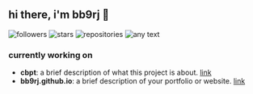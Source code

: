 ## hi there, i'm bb9rj 👋

![followers](https://img.shields.io/github/followers/bb9rj?style=social)
![stars](https://img.shields.io/github/stars/bb9rj?style=social)
![repositories](https://img.shields.io/badge/dynamic/json?color=blue&label=repos&query=$.public_repos&url=https://api.github.com/users/bb9rj)
![any text](https://img.shields.io/badge/what_the-sigma-blue)


### currently working on

- **cbpt**: a brief description of what this project is about. [link](https://github.com/bb9rj/cbpt)
- **bb9rj.github.io**: a brief description of your portfolio or website. [link](https://bb9rj.github.io)
